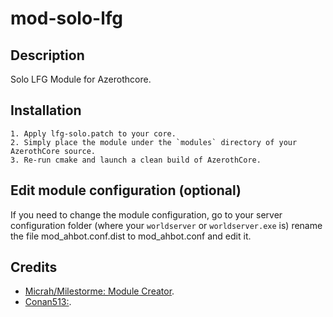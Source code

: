 # mod-solo-lfg

## Description

Solo LFG Module for Azerothcore.


## Installation

```
1. Apply lfg-solo.patch to your core.
2. Simply place the module under the `modules` directory of your AzerothCore source. 
3. Re-run cmake and launch a clean build of AzerothCore.
```

## Edit module configuration (optional)

If you need to change the module configuration, go to your server configuration folder (where your `worldserver` or `worldserver.exe` is)
rename the file mod_ahbot.conf.dist to mod_ahbot.conf and edit it.


## Credits
*  [Micrah/Milestorme: Module Creator](https://github.com/milestorme).
*  [Conan513:](https://github.com/conan513).
